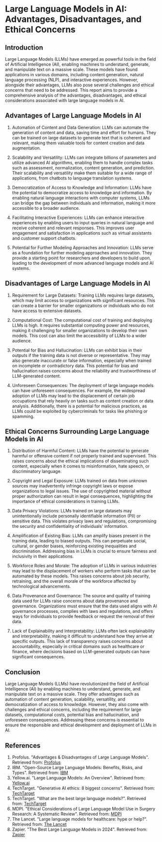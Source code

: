 # Large Language Models in AI: Advantages, Disadvantages, and Ethical Concerns

## Introduction

Large Language Models (LLMs) have emerged as powerful tools in the field of Artificial Intelligence (AI), enabling machines to understand, generate, and manipulate text on a massive scale. These models have found applications in various domains, including content generation, natural language processing (NLP), and interactive experiences. However, alongside their advantages, LLMs also pose several challenges and ethical concerns that need to be addressed. This report aims to provide a comprehensive analysis of the advantages, disadvantages, and ethical considerations associated with large language models in AI.

## Advantages of Large Language Models in AI

1. Automation of Content and Data Generation: LLMs can automate the generation of content and data, saving time and effort for humans. They can be trained on large datasets to generate text that is coherent and relevant, making them valuable tools for content creation and data augmentation.

2. Scalability and Versatility: LLMs can integrate billions of parameters and utilize advanced AI algorithms, enabling them to handle complex tasks such as assessment, normalization, content generation, and prediction. Their scalability and versatility make them suitable for a wide range of applications, from chatbots to language translation systems.

3. Democratization of Access to Knowledge and Information: LLMs have the potential to democratize access to knowledge and information. By enabling natural language interactions with computer systems, LLMs can bridge the gap between individuals and information, making it more accessible to a broader audience.

4. Facilitating Interactive Experiences: LLMs can enhance interactive experiences by enabling users to input queries in natural language and receive coherent and relevant responses. This improves user engagement and satisfaction in applications such as virtual assistants and customer support chatbots.

5. Potential for Further Modeling Approaches and Innovation: LLMs serve as a foundation for further modeling approaches and innovation. They provide a starting point for researchers and developers to build upon, leading to the development of more advanced language models and AI systems.

## Disadvantages of Large Language Models in AI

1. Requirement for Large Datasets: Training LLMs requires large datasets, which may limit access to organizations with significant resources. This can create a barrier for smaller organizations or individuals who do not have access to extensive datasets.

2. Computational Cost: The computational cost of training and deploying LLMs is high. It requires substantial computing power and resources, making it challenging for smaller organizations to develop their own models. This cost can also limit the accessibility of LLMs to a wider audience.

3. Potential for Bias and Hallucination: LLMs can exhibit bias in their outputs if the training data is not diverse or representative. They may also generate inaccurate or false information, especially when trained on incomplete or contradictory data. This potential for bias and hallucination raises concerns about the reliability and trustworthiness of LLM-generated content.

4. Unforeseen Consequences: The deployment of large language models can have unforeseen consequences. For example, the widespread adoption of LLMs may lead to the displacement of certain job occupations that rely heavily on tasks such as content creation or data analysis. Additionally, there is a potential for malicious practices, as LLMs could be exploited by cybercriminals for tasks like phishing or spamming.

## Ethical Concerns Surrounding Large Language Models in AI

1. Distribution of Harmful Content: LLMs have the potential to generate harmful or offensive content if not properly trained and supervised. This raises concerns about the ethical implications of disseminating such content, especially when it comes to misinformation, hate speech, or discriminatory language.

2. Copyright and Legal Exposure: LLMs trained on data from unknown sources may inadvertently infringe copyright laws or expose organizations to legal issues. The use of copyrighted material without proper authorization can result in legal consequences, highlighting the importance of ethical considerations in training LLMs.

3. Data Privacy Violations: LLMs trained on large datasets may unintentionally include personally identifiable information (PII) or sensitive data. This violates privacy laws and regulations, compromising the security and confidentiality of individuals' information.

4. Amplification of Existing Bias: LLMs can amplify biases present in the training data, leading to biased outputs. This can perpetuate social, cultural, or gender biases, reinforcing existing inequalities and discrimination. Addressing bias in LLMs is crucial to ensure fairness and inclusivity in their applications.

5. Workforce Roles and Morale: The adoption of LLMs in various industries may lead to the displacement of workers who perform tasks that can be automated by these models. This raises concerns about job security, retraining, and the overall morale of the workforce affected by technological advancements.

6. Data Provenance and Governance: The source and quality of training data used for LLMs raise concerns about data provenance and governance. Organizations must ensure that the data used aligns with AI governance processes, complies with laws and regulations, and offers ways for individuals to provide feedback or request the removal of their data.

7. Lack of Explainability and Interpretability: LLMs often lack explainability and interpretability, making it difficult to understand how they arrive at specific outputs. This lack of transparency raises concerns about accountability, especially in critical domains such as healthcare or finance, where decisions based on LLM-generated outputs can have significant consequences.

## Conclusion

Large Language Models (LLMs) have revolutionized the field of Artificial Intelligence (AI) by enabling machines to understand, generate, and manipulate text on a massive scale. They offer advantages such as automation of content generation, scalability, versatility, and democratization of access to knowledge. However, they also come with challenges and ethical concerns, including the requirement for large datasets, computational costs, potential bias and hallucination, and unforeseen consequences. Addressing these concerns is essential to ensure the responsible and ethical development and deployment of LLMs in AI.

## References

1. Profolus. "Advantages & Disadvantages of Large Language Models". Retrieved from: [Profolus](https://www.profolus.com/topics/advantages-disadvantages-of-large-language-models/)
2. IBM. "Open-Source Large Language Models: Benefits, Risks, and Types". Retrieved from: [IBM](https://www.ibm.com/blog/open-source-large-language-models-benefits-risks-and-types/)
3. Yellow.ai. "Large Language Models: An Overview". Retrieved from: [Yellow.ai](https://yellow.ai/blog/large-language-models/)
4. TechTarget. "Generative AI ethics: 8 biggest concerns". Retrieved from: [TechTarget](https://www.techtarget.com/searchenterpriseai/tip/Generative-AI-ethics-8-biggest-concerns)
5. TechTarget. "What are the best large language models?". Retrieved from: [TechTarget](https://www.techtarget.com/WhatIs/feature/12-of-the-best-large-language-models)
6. MDPI. "Ethical Considerations of Large Language Model Use in Surgery Research: A Systematic Review". Retrieved from: [MDPI](https://www.mdpi.com/2227-9032/12/8/825)
7. The Lancet. "Large language models for healthcare: hype or help?". Retrieved from: [The Lancet](https://www.thelancet.com/journals/landig/article/PIIS2589-7500(24)00061-X/fulltext)
8. Zapier. "The Best Large Language Models in 2024". Retrieved from: [Zapier](https://zapier.com/blog/best-llm/)